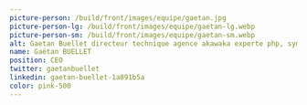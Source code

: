 ```yaml
---
picture-person: /build/front/images/equipe/gaetan.jpg
picture-person-lg: /build/front/images/equipe/gaetan-lg.webp
picture-person-sm: /build/front/images/equipe/gaetan-sm.webp
alt: Gaetan Buellet directeur technique agence akawaka experte php, symfony
name: Gaëtan BUELLET
position: CEO
twitter: gaetanbuellet
linkedin: gaetan-buellet-1a891b5a
color: pink-500
---
```

